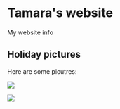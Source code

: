 # Tamara's website

My website info

## Holiday pictures

Here are some picutres:

![](https://duckduckgo.com/?q=Climbing&ia=images&iax=images&iai=https%3A%2F%2Fwww.skyblueoverland.com%2Fwp-content%2Fuploads%2F20110828-AdobeStock_109651411-scaled.jpg)

![](https://duckduckgo.com/?q=Climbing&ia=images&iax=images&iai=https%3A%2F%2Fhdqwalls.com%2Fwallpapers%2Fgirl-mountain-climber-5k-ml.jpg)